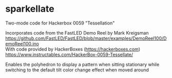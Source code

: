 # sparkellate
Two-mode code for Hackerbox 0059 "Tessellation"

Incorporates code from the FastLED Demo Reel by Mark Kreigsman
https://github.com/FastLED/FastLED/blob/master/examples/DemoReel100/DemoReel100.ino  
With code provided by HackerBoxes (https://hackerboxes.com)
https://www.instructables.com/HackerBox-0059-Tessellate/

Enables the polyhedron to display a pattern when sitting stationary
while switching to the default tilt color change effect when moved around
